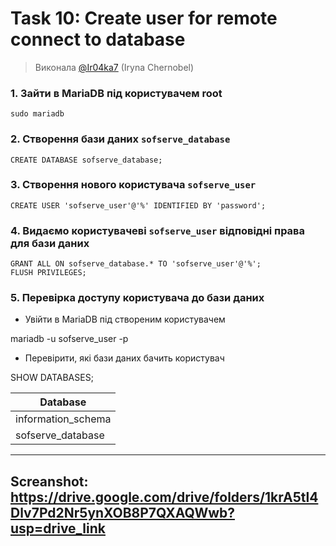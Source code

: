 # Task 10: Create user for remote connect to database

> Виконала [@Ir04ka7](https://https:github.com/Ir04ka7) (Iryna Chernobel)


### 1. Зайти в MariaDB під користувачем root
```
sudo mariadb
```
### 2. Створення бази даних `sofserve_database`
```
CREATE DATABASE sofserve_database;

```
### 3. Створення нового користувача `sofserve_user`
```
CREATE USER 'sofserve_user'@'%' IDENTIFIED BY 'password';
```
### 4. Видаємо користувачеві `sofserve_user` відповідні права для бази даних
```
GRANT ALL ON sofserve_database.* TO 'sofserve_user'@'%';
FLUSH PRIVILEGES;
```
### 5. Перевірка доступу користувача до бази даних

- Увійти в MariaDB під створеним користувачем 

mariadb -u sofserve_user -p

- Перевірити, які бази даних бачить користувач


SHOW DATABASES;


| Database          |
| ----- |
| information_schema |
| sofserve_database |

---
## Screanshot: https://drive.google.com/drive/folders/1krA5tl4Dlv7Pd2Nr5ynXOB8P7QXAQWwb?usp=drive_link